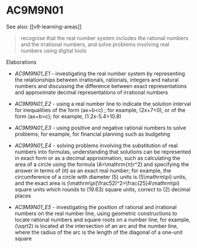 
# AC9M9N01 

See also: [[v9-learning-areas]]

> recognise that the real number system includes the rational numbers and the irrational numbers, and solve problems involving real numbers using digital tools

Elaborations


- _AC9M9N01_E1_ - investigating the real number system by representing the relationships between irrationals, rationals, integers and natural numbers and discussing the difference between exact representations and approximate decimal representations of irrational numbers

- _AC9M9N01_E2_ - using a real number line to indicate the solution interval for inequalities of the form \(ax+b<c\) ; for example, \(2x+7<0\), or of the form \(ax+b>c\); for example, \(1.2x-5.4>10.8\)

- _AC9M9N01_E3_ - using positive and negative rational numbers to solve problems; for example, for financial planning such as budgeting

- _AC9M9N01_E4_ - solving problems involving the substitution of real numbers into formulas, understanding that solutions can be represented in exact form or as a decimal approximation, such as calculating the area of a circle using the formula \(A=\mathrm{π}r^2\) and specifying the answer in terms of \(π\) as an exact real number; for example, the circumference of a circle with diameter \(5\) units is \(5\mathrm\pi\) units, and the exact area is \(\mathrm\pi(\frac52)^2=\frac{25}4\mathrm\pi\) square units which rounds to \(19.63\) square units, correct to \(2\) decimal places

- _AC9M9N01_E5_ - investigating the position of rational and irrational numbers on the real number line, using geometric constructions to locate rational numbers and square roots on a number line; for example, \(\sqrt2\) is located at the intersection of an arc and the number line, where the radius of the arc is the length of the diagonal of a one-unit square

